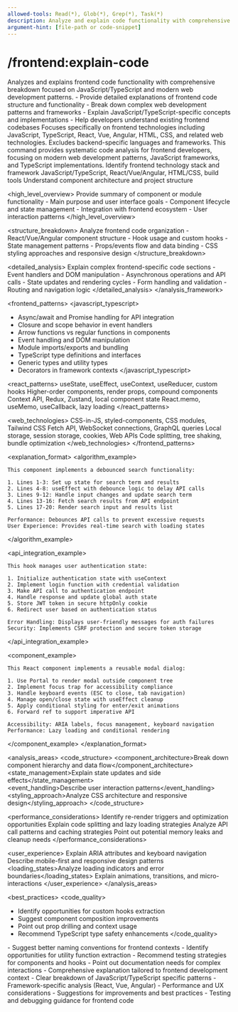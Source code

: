 ```yaml
---
allowed-tools: Read(*), Glob(*), Grep(*), Task(*)
description: Analyze and explain code functionality with comprehensive breakdown
argument-hint: [file-path or code-snippet]
---
```


# /frontend:explain-code

<instructions>
Analyzes and explains frontend code functionality with comprehensive breakdown focused on JavaScript/TypeScript and modern web development patterns.

<purpose>
- Provide detailed explanations of frontend code structure and functionality
- Break down complex web development patterns and frameworks
- Explain JavaScript/TypeScript-specific concepts and implementations
- Help developers understand existing frontend codebases
</purpose>

<scope>
Focuses specifically on frontend technologies including JavaScript, TypeScript, React, Vue, Angular, HTML, CSS, and related web technologies. Excludes backend-specific languages and frameworks.
</scope>
</instructions>

<context>
This command provides systematic code analysis for frontend developers, focusing on modern web development patterns, JavaScript frameworks, and TypeScript implementations.
</context>

<process>
<analysis_framework>
  <context_identification>
    <action>Identify frontend technology stack and framework</action>
    <focus>JavaScript/TypeScript, React/Vue/Angular, HTML/CSS, build tools</focus>
    <scope>Understand component architecture and project structure</scope>
  </context_identification>
  
  <high_level_overview>
    <action>Provide summary of component or module functionality</action>
    <elements>
      - Main purpose and user interface goals
      - Component lifecycle and state management
      - Integration with frontend ecosystem
      - User interaction patterns
    </elements>
  </high_level_overview>
  
  <structure_breakdown>
    <action>Analyze frontend code organization</action>
    <components>
      - React/Vue/Angular component structure
      - Hook usage and custom hooks
      - State management patterns
      - Props/events flow and data binding
      - CSS styling approaches and responsive design
    </components>
  </structure_breakdown>
  
  <detailed_analysis>
    <action>Explain complex frontend-specific code sections</action>
    <focus>
      - Event handlers and DOM manipulation
      - Asynchronous operations and API calls
      - State updates and rendering cycles
      - Form handling and validation
      - Routing and navigation logic
    </focus>
  </detailed_analysis>
</analysis_framework>

<frontend_patterns>
<javascript_typescript>
<concepts>

- Async/await and Promise handling for API integration
- Closure and scope behavior in event handlers
- Arrow functions vs regular functions in components
- Event handling and DOM manipulation
- Module imports/exports and bundling
- TypeScript type definitions and interfaces
- Generic types and utility types
- Decorators in framework contexts
  </concepts>
  </javascript_typescript>

<react_patterns>
<hooks>useState, useEffect, useContext, useReducer, custom hooks</hooks>
<patterns>Higher-order components, render props, compound components</patterns>
<state>Context API, Redux, Zustand, local component state</state>
<performance>React.memo, useMemo, useCallback, lazy loading</performance>
</react_patterns>

<web_technologies>
<styling>CSS-in-JS, styled-components, CSS modules, Tailwind CSS</styling>
<apis>Fetch API, WebSocket connections, GraphQL queries</apis>
<browser>Local storage, session storage, cookies, Web APIs</browser>
<performance>Code splitting, tree shaking, bundle optimization</performance>
</web_technologies>
</frontend_patterns>
</process>

<explanation_format>
<algorithm_example>

```
This component implements a debounced search functionality:

1. Lines 1-3: Set up state for search term and results
2. Lines 4-8: useEffect with debounce logic to delay API calls
3. Lines 9-12: Handle input changes and update search term
4. Lines 13-16: Fetch search results from API endpoint
5. Lines 17-20: Render search input and results list

Performance: Debounces API calls to prevent excessive requests
User Experience: Provides real-time search with loading states
```

</algorithm_example>

<api_integration_example>

```
This hook manages user authentication state:

1. Initialize authentication state with useContext
2. Implement login function with credential validation
3. Make API call to authentication endpoint
4. Handle response and update global auth state
5. Store JWT token in secure httpOnly cookie
6. Redirect user based on authentication status

Error Handling: Displays user-friendly messages for auth failures
Security: Implements CSRF protection and secure token storage
```

</api_integration_example>

<component_example>

```
This React component implements a reusable modal dialog:

1. Use Portal to render modal outside component tree
2. Implement focus trap for accessibility compliance
3. Handle keyboard events (ESC to close, tab navigation)
4. Manage open/close state with useEffect cleanup
5. Apply conditional styling for enter/exit animations
6. Forward ref to support imperative API

Accessibility: ARIA labels, focus management, keyboard navigation
Performance: Lazy loading and conditional rendering
```

</component_example>
</explanation_format>

<analysis_areas>
<code_structure>
<component_architecture>Break down component hierarchy and data flow</component_architecture>
<state_management>Explain state updates and side effects</state_management>  
<event_handling>Describe user interaction patterns</event_handling>
<styling_approach>Analyze CSS architecture and responsive design</styling_approach>
</code_structure>

<performance_considerations>
<rendering>Identify re-render triggers and optimization opportunities</rendering>
<bundling>Explain code splitting and lazy loading strategies</bundling>
<network>Analyze API call patterns and caching strategies</network>
<memory>Point out potential memory leaks and cleanup needs</memory>
</performance_considerations>

<user_experience>
<accessibility>Explain ARIA attributes and keyboard navigation</accessibility>
<responsiveness>Describe mobile-first and responsive design patterns</responsiveness>
<loading_states>Analyze loading indicators and error boundaries</loading_states>
<interactions>Explain animations, transitions, and micro-interactions</interactions>
</user_experience>
</analysis_areas>

<best_practices>
<code_quality>

- Identify opportunities for custom hooks extraction
- Suggest component composition improvements
- Point out prop drilling and context usage
- Recommend TypeScript type safety enhancements
  </code_quality>

<maintainability>
- Suggest better naming conventions for frontend contexts
- Identify opportunities for utility function extraction
- Recommend testing strategies for components and hooks
- Point out documentation needs for complex interactions
</maintainability>
</best_practices>

<deliverables>
- Comprehensive explanation tailored to frontend development context
- Clear breakdown of JavaScript/TypeScript specific patterns
- Framework-specific analysis (React, Vue, Angular)
- Performance and UX considerations
- Suggestions for improvements and best practices
- Testing and debugging guidance for frontend code
</deliverables>
